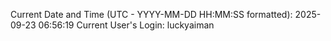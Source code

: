 Current Date and Time (UTC - YYYY-MM-DD HH:MM:SS formatted): 2025-09-23 06:56:19
Current User's Login: luckyaiman
